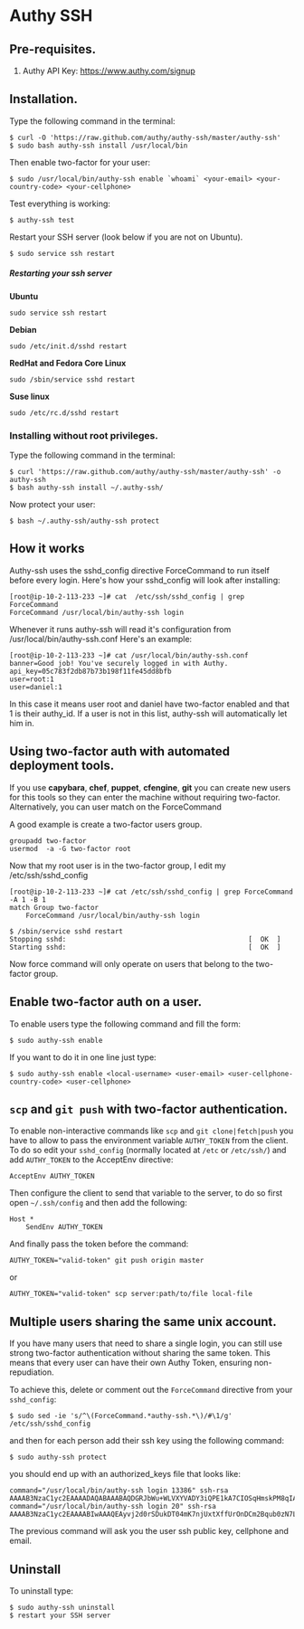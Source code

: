 # Authy SSH

## Pre-requisites.

1. Authy API Key: https://www.authy.com/signup

## Installation.

Type the following command in the terminal:

    $ curl -O 'https://raw.github.com/authy/authy-ssh/master/authy-ssh'
    $ sudo bash authy-ssh install /usr/local/bin

Then enable two-factor for your user:

    $ sudo /usr/local/bin/authy-ssh enable `whoami` <your-email> <your-country-code> <your-cellphone>

Test everything is working:

    $ authy-ssh test
    
Restart your SSH server (look below if you are not on Ubuntu).
    
    $ sudo service ssh restart

##### Restarting your ssh server

**Ubuntu**

    sudo service ssh restart

**Debian**

    sudo /etc/init.d/sshd restart
    
**RedHat and Fedora Core Linux**

    sudo /sbin/service sshd restart
    
**Suse linux**
    
    sudo /etc/rc.d/sshd restart
    
###  Installing without root privileges.

Type the following command in the terminal:

    $ curl 'https://raw.github.com/authy/authy-ssh/master/authy-ssh' -o authy-ssh
    $ bash authy-ssh install ~/.authy-ssh/
    

Now protect your user:

    $ bash ~/.authy-ssh/authy-ssh protect


## How it works

Authy-ssh uses the sshd_config directive ForceCommand to run itself before every login. Here's how your sshd_config will look after installing:

    [root@ip-10-2-113-233 ~]# cat  /etc/ssh/sshd_config | grep ForceCommand
    ForceCommand /usr/local/bin/authy-ssh login

Whenever  it  runs authy-ssh will read it's configuration from /usr/local/bin/authy-ssh.conf
Here's an example:

    [root@ip-10-2-113-233 ~]# cat /usr/local/bin/authy-ssh.conf 
    banner=Good job! You've securely logged in with Authy.
    api_key=05c783f2db87b73b198f11fe45dd8bfb
    user=root:1
    user=daniel:1
    
In this case it means user root and daniel have two-factor enabled and that 1 is their  authy_id. If a user is not in this list, authy-ssh will automatically let him in.

## Using two-factor auth with automated deployment tools. 


If you use **capybara**, **chef**, **puppet**, **cfengine**, **git** you can create new users for this tools so they can enter the machine without requiring two-factor.
Alternatively, you can user match on the ForceCommand

A good example is create a two-factor users group.

    groupadd two-factor
    usermod  -a -G two-factor root 

Now that my root user is in the two-factor group, I edit my /etc/ssh/sshd_config

    [root@ip-10-2-113-233 ~]# cat /etc/ssh/sshd_config | grep ForceCommand -A 1 -B 1
    match Group two-factor
        ForceCommand /usr/local/bin/authy-ssh login

	$ /sbin/service sshd restart
    Stopping sshd:                                             [  OK  ]
    Starting sshd:                                             [  OK  ]

Now force command will only operate on users that belong to the two-factor group.


## Enable two-factor auth on a user.

To enable users type the following command and fill the form:

    $ sudo authy-ssh enable

If you want to do it in one line just type:

	$ sudo authy-ssh enable <local-username> <user-email> <user-cellphone-country-code> <user-cellphone> 


## `scp` and `git push` with two-factor authentication.

To enable non-interactive commands like `scp` and `git clone|fetch|push` you have to allow to pass the environment variable `AUTHY_TOKEN` from the client. To do so edit your `sshd_config` (normally located at `/etc` or `/etc/ssh/`) and add `AUTHY_TOKEN` to the AcceptEnv directive:

	AcceptEnv AUTHY_TOKEN

Then configure the client to send that variable to the server, to do so first open `~/.ssh/config` and then add the following:

	Host *
		SendEnv AUTHY_TOKEN

And finally pass the token before the command:

    AUTHY_TOKEN="valid-token" git push origin master
    
or

    AUTHY_TOKEN="valid-token" scp server:path/to/file local-file


## Multiple users sharing the same unix account.

If you have many users that need to share a single login, you can still use strong two-factor authentication without sharing the same token. This means that every user can have their own Authy Token, ensuring non-repudiation.

To achieve this, delete or comment out the `ForceCommand` directive from your `sshd_config`:

	$ sudo sed -ie 's/^\(ForceCommand.*authy-ssh.*\)/#\1/g' /etc/ssh/sshd_config

and then for each person add their ssh key using the following command:

	$ sudo authy-ssh protect

you should end up with an authorized_keys file that looks like:

	command="/usr/local/bin/authy-ssh login 13386" ssh-rsa AAAAB3NzaC1yc2EAAAADAQABAAABAQDGRJbWu+WLVXYVADY3iQPE1kA7CIOSqHmskPM8qIAzKzq+1eRdmPwDZNmAvIQnN/0N7317Rt1bmTRLBwhl6vfSgL6677vUwsevPo27tIxdja67ELTh55xVLcJ3O8x2qkZsySgkLP/n+w3MUwLe1ht31AZOAsV7J7imhWipDijiysNgvHyeSWsHqExaL1blPOYJVHcqPbKY4SxFRq/MWeyPf/Sm24MFSKEaY6u0kNx8MLJ1X9X/YxmY9rdvzsZdQ7Z/PYhYt2Ja/0mzfYx2leeP2JQBsVfZZzAoFEPpw6mSP9kJREGe2tXvS9cRenhz/+V0+mvSJKG0f0Zzh428pTzN
	command="/usr/local/bin/authy-ssh login 20" ssh-rsa AAAAB3NzaC1yc2EAAAABIwAAAQEAyvj2d0rSDukDT04mK7njUxtXffUrOnDCm2Bqub0zN7LQS733nBHp89aMuBI5ENjw1SQ2qXhLxvK1Xhr0pQr+dOWNn3emQjQuiA+YL39yp2RLLpflerJ3KAVY09CHYLFxdKj/DJgXsH+LMAPe2uVmWCP2xAV5ZcLnz3CdS2SX/EVlbNrftesZx9uAbmwKPLY1pmW7q/75AhJRow8VTP7zM/VS7jEHkj03g51BZGB8tMI3G8RDVEDtu2jVwZiq+8BaNCyjYVlsLfu6uGhnXeeUS3swu/atlt+pxy+QTf/HGvrJR58tER+foqheWtV3LqXN4oLckzqTVkDDmnNJlmrpYQ==

The previous command will ask you the user ssh public key, cellphone and email.

## Uninstall

To uninstall type:

    $ sudo authy-ssh uninstall
    $ restart your SSH server

	
